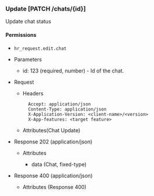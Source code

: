 ### Update [PATCH /chats/{id}]

Update chat status

#### Permissions
 - `hr_request.edit.chat`
 
+ Parameters
    + id: 123 (required, number) - Id of the chat.

+ Request
    + Headers

            Accept: application/json
            Content-Type: application/json
            X-Application-Version: <client-name>/<version>
            X-App-features: <target feature>
          
    + Attributes(Chat Update)

+ Response 202 (application/json)

    + Attributes
    
        + data (Chat, fixed-type)

+ Response 400 (application/json)
              
    + Attributes (Response 400)

<!-- include(../error_responses.md) -->
